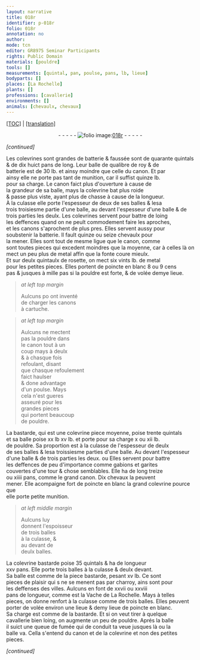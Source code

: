 ```yaml
---
layout: narrative
title: 018r
identifier: p-018r
folio: 018r
annotation: no
author:
mode: tcn
editor: GR8975 Seminar Participants
rights: Public Domain
materials: [pouldre]
tools: []
measurements: [quintal, pan, poulse, pans, lb, lieue]
bodyparts: []
places: [La Rochelle]
plants: []
professions: [cavallerie]
environments: []
animals: [chevaulx, chevaux]
---
```


 <p><a href="{{ site.baseurl }}/normalized/">[TOC]</a> | <a href="{{ site.baseurl }}/texts/p-018r_tl/" target="_blank">[translation]</a></p><div class="folio" align="center">- - - - - <a href="http://gallica.bnf.fr/ark:/12148/btv1b10500001g/f41.image" target="_blank"><img src="https://cu-mkp.github.io/2017-workshop-edition/assets/photo-icon.png" alt="folio image: " style="display:inline-block; margin-bottom:-3px;"/>018r</a> - - - - - </div>  
 
*[continued]*
  
 Les colevrines <span class="del">sont</span> grandes de batterie <span class="add">& faussée</span> sont de quarante <span class="ms">quintal</span>s<br/> & de dix huict <span class="ms">pan</span>s de long. Leur balle de qualibre de roy & de<br/> batterie est de 30 lb. et ainsy moindre que celle du canon. Et par<br/> ainsy elle ne porte pas tant de munition, car il suffist quinze lb.<br/> pour sa charge. Le canon faict plus d'ouverture à cause de<br/> la grandeur de sa balle, mays la colevrine bat plus roide<br/> & passe plus viste, ayant plus de chasse à cause de la longueur.<br/> À la culasse elle porte l'espesseur de deux de ses balles & l<span class="del">es</span>a<br/> <span class="del">trois</span> <span class="add">troisiesme</span> partie d'une balle, au devant l'espesseur d'une balle & de<br/> trois partie<span class="del">s</span> les deulx. Les colevrines servent pour battre de loing<br/> les deffences quand on ne peult commodement faire les aproches,<br/> et les canons s'aprochent de plus pres. Elles servent aussy pour<br/> soubstenir la batterie. Il fault quinze ou seize <span class="al">chevaulx</span> pour<br/> la mener. Elles sont <span class="del">tout</span> de mesme ligue que le canon, co<span class="exp">mm</span>e<br/> sont toutes pieces <span class="del">qui excedent</span> <span class="add">moindres que</span> la moyenne, car à celles là on<br/> mect un peu plus de metal affin que la fonte coure mieulx.<br/> Et sur deulx quintaulx de rosette, on mect six vints lb. de metal<br/> pour les petites pieces. <span class="add">Elles portent de poincte en blanc 8 ou 9 cens<br/> pas & jusques à mille pas si la <span class="m">pouldre</span> est forte, & de volée demye lieue.</span>
 
> *at left top margin*
> 
> 
>   Aulcuns <span class="del">po</span> ont inventé<br/> de charger les canons<br/> à cartuche.
 
> *at left top margin*
> 
> 
>   Aulcuns ne mectent<br/> pas la <span class="m">pouldre</span> dans<br/> le canon tout à un<br/> coup mays à deulx<br/> & à chasque fois<br/> refoulant, disant<br/> que chasque refoulem<span class="exp">ent</span><br/> faict haulser<br/> & done adva<span class="exp">n</span>tage<br/> d'un <span class="ms">poulse</span>. Mays<br/> cela n'est gueres<br/> asseuré pour les<br/> grandes pieces<br/> qui portent beaucoup<br/> de <span class="m">pouldre</span>.
 
 La bastarde, qui est une <span class="del">colevrine</span> <span class="add">piece</span> <span class="del">moyenne</span>, poise trente <span class="ms">quintal</span>s<br/> et sa balle poise <span class="del">xx lb</span> <span class="add">xv lb.</span> et porte pour sa charge x ou xii lb.<br/> de <span class="m">pouldre</span>. Sa proportion est à la culasse de l'espesseur de deulx<br/> de ses balles & l<span class="del">es</span><span class="add">a</span> troi<span class="del">s</span><span class="add">siesme</span> partie<span class="del">s</span> d'une balle. Au devant l'espesseur<br/> d'une balle & de trois parties les deux. <span class="del"><span class="add">ou</span></span> Elles servent pour battre<br/> les deffences de peu d'importance comme gabions et garites<br/> couvertes d'une tour & chose semblables. Elle ha de long treize<br/> ou xiiii <span class="ms">pans</span>, comme le grand canon. Dix <span class="al">chevaux</span> la peuvent<br/> mener. <span class="add">Elle acompaigne fort de poincte en blanc la grand colevrine pource q<span class="exp">ue</span><br/> elle porte petite munition.</span>
 
> *at left middle margin*
> 
> 
>   Aulcuns luy<br/> donnent l'espoisseur<br/> de trois balles<br/> à la culasse, &<br/> au devant de<br/> deulx balles.
 
 La colevrine bastarde poise 35 <span class="ms">quintal</span>s & ha de longueur<br/> xxv <span class="ms">pan</span>s. Elle porte trois balles à la culasse & deulx devant.<br/> Sa balle est comme de la piece bastarde, pesant xv <span class="ms">lb</span>. Ce sont<br/> pieces de plaisir qui <span class="del">s</span> ne se menent pas par charroy, ains sont pour<br/> les deffenses des villes. Aulcuns en font de xxvii ou xxviii<br/> pans de longueur, co<span class="exp">mm</span>e est la Vache de <span class="pl">La Rochelle</span>. Mays à telles<br/> pieces, on donne renfort à la culasse co<span class="exp">mm</span>e de trois balles. Elles peuvent<br/> porter de volée environ une <span class="ms">lieue</span> & demy <span class="ms">lieue</span> de poincte en blanc.<br/> Sa charge est comme de la bastarde. Et si on veut tirer à quelque<br/> <span class="pro">cavallerie</span> bien loing, on augmente un peu de <span class="m">pouldre</span>. Aprés la balle<br/> il suict une queue de fumée qui <span class="del">de</span> conduit ta veue jusques là ou la<br/> balle va. Cella s'entend du canon et de la colevrine et non des petites pieces.
 
*[continued]*
 
 